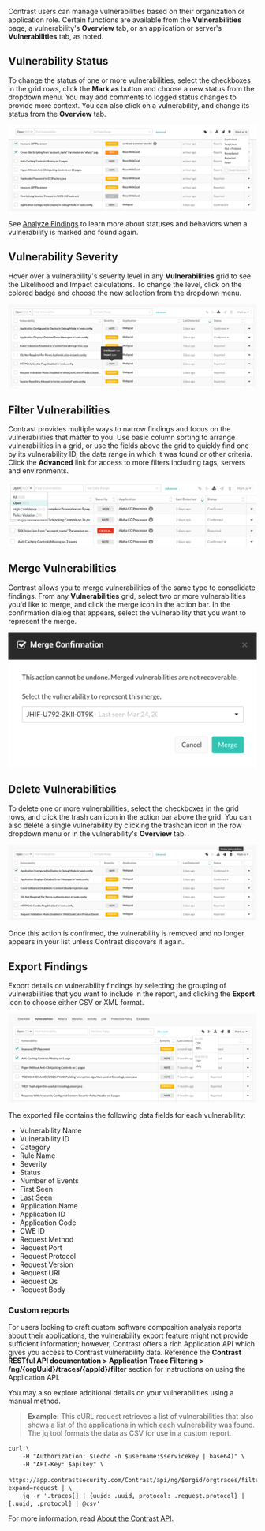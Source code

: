<!--
title: "Manage Vulnerabilities"
description: "Overview of vulnerability management"
tags: "user vulnerability management"
-->

Contrast users can manage vulnerabilities based on their organization or application role. Certain functions are available from the **Vulnerabilities** page, a vulnerability's **Overview** tab, or an application or server's **Vulnerabilities** tab, as noted.

## Vulnerability Status

To change the status of one or more vulnerabilities, select the checkboxes in the grid rows, click the **Mark as** button and choose a new status from the dropdown menu. You may add comments to logged status changes to provide more context. You can also click on a vulnerability, and change its status from the **Overview** tab. 

<a href="assets/images/Vulnerability-mark-as.png" rel="lightbox" title="Change vulnerability status"><img class="thumbnail" src="assets/images/Vulnerability-mark-as.png"/></a>

See [Analyze Findings](user-vulns.html#analyze) to learn more about statuses and behaviors when a vulnerability is marked and found again.

## Vulnerability Severity

Hover over a vulnerability's severity level in any **Vulnerabilities** grid to see the Likelihood and Impact calculations. To change the level, click on the colored badge and choose the new selection from the dropdown menu.

<a href="assets/images/Vulnerability-severity.png" rel="lightbox" title="Likelihood and Impact ratings of a vulnerability severity level"><img class="thumbnail" src="assets/images/Vulnerability-severity.png"/></a>

## Filter Vulnerabilities 

Contrast provides multiple ways to narrow findings and focus on the vulnerabilities that matter to you. Use basic column sorting to arrange vulnerabilities in a grid, or use the fields above the grid to quickly find one by its vulnerability ID, the date range in which it was found or other criteria. Click the **Advanced** link for access to more filters including tags, servers and environments. 

<a href="assets/images/Vulnerability_Filters.png" rel="lightbox" title="Vulnerability Filters"><img class="thumbnail" src="assets/images/Vulnerability_Filters.png"/></a>

## Merge Vulnerabilities

Contrast allows you to merge vulnerabilities of the same type to consolidate findings. From any **Vulnerabilities** grid, select two or more vulnerabilities you'd like to merge, and click the merge icon in the action bar. In the confirmation dialog that appears, select the vulnerability that you want to represent the merge. 

<a href="assets/images/Merge_Vulnerabilities.png" rel="lightbox" title="Merge Vulnerabilities"><img class="thumbnail" src="assets/images/Merge_Vulnerabilities.png"/></a>

## Delete Vulnerabilities

To delete one or more vulnerabilities, select the checkboxes in the grid rows, and click the trash can icon in the action bar above the grid. You can also delete a single vulnerability by clicking the trashcan icon in the row dropdown menu or in the vulnerability's **Overview** tab. 

<a href="assets/images/Vulnerability-delete.png" rel="lightbox" title="Delete vulnerabilities"><img class="thumbnail" src="assets/images/Vulnerability-delete.png"/></a>

Once this action is confirmed, the vulnerability is removed and no longer appears in your list unless Contrast discovers it again. 

## Export Findings

Export details on vulnerability findings by selecting the grouping of vulnerabilities that you want to include in the report, and clicking the **Export** icon to choose either CSV or XML format.

<a href="assets/images/Vuln-export-options.png" rel="lightbox" title="Vulnerability export options"><img class="thumbnail" src="assets/images/Vuln-export-options.png"/></a>

The exported file contains the following data fields for each vulnerability:

* Vulnerability Name
* Vulnerability ID
* Category
* Rule Name
* Severity
* Status
* Number of Events
* First Seen
* Last Seen
* Application Name
* Application ID
* Application Code
* CWE ID
* Request Method
* Request Port
* Request Protocol
* Request Version
* Request URI
* Request Qs
* Request Body

### Custom reports

For users looking to craft custom software composition analysis reports about their applications, the vulnerability export feature might not provide sufficient information; however, Contrast offers a rich Application API which gives you access to Contrast vulnerability data. Reference the **Contrast RESTful API documentation > Application Trace Filtering > /ng/{orgUuid}/traces/{appId}/filter** section for instructions on using the Application API. 

You may also explore additional details on your vulnerabilities using a manual method.

> **Example:** This cURL request retrieves a list of vulnerabilities that also shows a list of the applications in which each vulnerability was found. The jq tool formats the data as CSV for use in a custom report.

```
curl \
    -H "Authorization: $(echo -n $username:$servicekey | base64)" \
    -H "API-Key: $apikey" \
    https://app.contrastsecurity.com/Contrast/api/ng/$orgid/orgtraces/filter?expand=request | \
    jq -r '.traces[] | {uuid: .uuid, protocol: .request.protocol} | [.uuid, .protocol] | @csv'
```

For more information, read [About the Contrast API](tools-api.html#api-about). 



